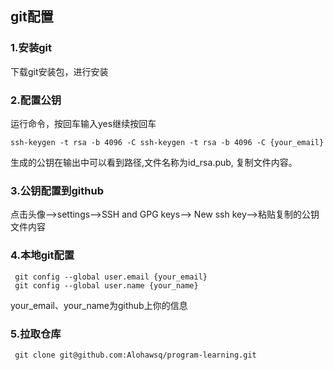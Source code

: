 ## git配置
### 1.安装git
下载git安装包，进行安装

### 2.配置公钥
运行命令，按回车输入yes继续按回车
```
ssh-keygen -t rsa -b 4096 -C ssh-keygen -t rsa -b 4096 -C {your_email}
```
生成的公钥在输出中可以看到路径,文件名称为id_rsa.pub,
复制文件内容。

### 3.公钥配置到github
点击头像-->settings-->SSH and GPG keys--> New ssh key-->粘贴复制的公钥文件内容

### 4.本地git配置
```
 git config --global user.email {your_email}
 git config --global user.name {your_name}
```
your_email、your_name为github上你的信息

### 5.拉取仓库
```
 git clone git@github.com:Alohawsq/program-learning.git
```
